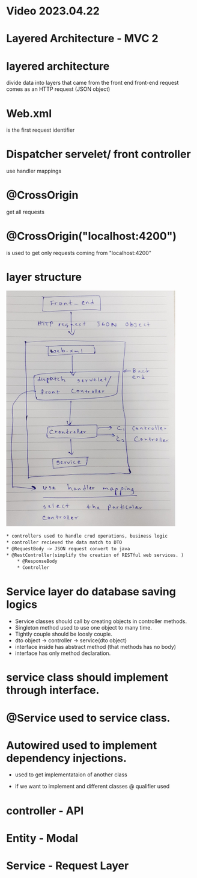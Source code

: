 # Video 2023.04.22
# Layered Architecture - MVC 2

# layered architecture 
  divide data into layers that came from the front end
  front-end request comes as an HTTP request (JSON object)

# Web.xml
  is the first request identifier 
# Dispatcher servelet/ front controller 
  use handler mappings  
# @CrossOrigin 
  get all requests
# @CrossOrigin("localhost:4200")
  is used to get only requests coming from "localhost:4200"
# layer structure

<img src="https://github.com/molindu/IMPORTANTS/blob/main/images/layered_archtecture.jpg" alt="GitHub Logo" width="450"/>

```txt
* controllers used to handle crud operations, business logic
* controller recieved the data match to DTO
* @RequestBody -> JSON request convert to java
* @RestController(simplify the creation of RESTful web services. )
    * @ResponseBody
    * Controller
```
# Service layer do database saving logics
  * Service classes should call by creating objects in controller methods.
* Singleton method used to use one object to many time.
* Tightly couple should be loosly couple.
* dto object -> controller -> service(dto object)
* interface inside has abstract method (that methods has no body)
* interface has only method declaration.
# service class should implement through interface.
# @Service used to service class.
# Autowired used to implement dependency injections.
  * used to get implementataion of another class

* if we want to implement and different classes @ qualifier used

# controller - API
# Entity - Modal
# Service - Request Layer



